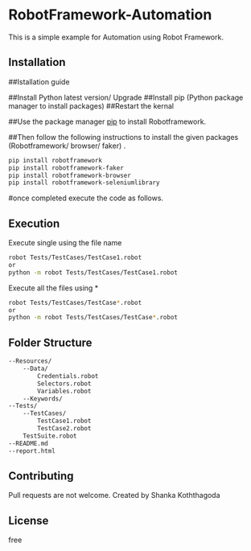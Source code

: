 # RobotFramework-Automation

This is a simple example for Automation using Robot Framework.

## Installation

##Istallation guide 

##Install Python latest version/ Upgrade 
##Install pip (Python package manager to install packages) 
##Restart the kernal 

##Use the package manager [pip](https://pip.pypa.io/en/stable/) to install Robotframework.

##Then follow the following instructions to install the given packages (Robotframework/ browser/ faker) .  

```bash
pip install robotframework
pip install robotframework-faker
pip install robotframework-browser
pip install robotframework-seleniumlibrary 
```
#once completed execute the code as follows.

## Execution
Execute single using the file name
```bash
robot Tests/TestCases/TestCase1.robot
or
python -m robot Tests/TestCases/TestCase1.robot
```
Execute all the files using *
```bash
robot Tests/TestCases/TestCase*.robot
or
python -m robot Tests/TestCases/TestCase*.robot
```

## Folder Structure
```bash
--Resources/
    --Data/
        Credentials.robot
        Selectors.robot
        Variables.robot
    --Keywords/
--Tests/
    --TestCases/
        TestCase1.robot
        TestCase2.robot
    TestSuite.robot
--README.md
--report.html
```

## Contributing

Pull requests are not welcome.
Created by Shanka Koththagoda 

## License
free
